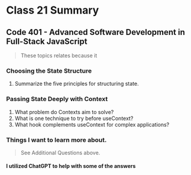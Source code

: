 # Class 21 Summary
## Code 401 - Advanced Software Development in Full-Stack JavaScript

> These topics relates because it

### Choosing the State Structure
1. Summarize the five principles for structuring state.

### Passing State Deeply with Context
1. What problem do Contexts aim to solve?
2. What is one technique to try before useContext?
3. What hook complements useContext for complex applications?

### Things I want to learn more about.
> See Additional Questions above.

#### I utilized ChatGPT to help with some of the answers